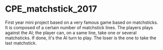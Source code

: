 # CPE_matchstick_2017
First year mini project based on a very famous game based on matchsticks. It is composed of a certain number of matchstick lines. The players plays against the AI; the player can, on a same line, take one or several matchsticks. If done, it's the AI turn to play. The loser is the one to take the last matchstick.
